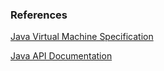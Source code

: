 ### References

[Java Virtual Machine Specification](https://docs.oracle.com/javase/specs/jvms/se21/html/index.html)

[Java API Documentation](https://docs.oracle.com/javase/8/docs/api/overview-summary.html)
